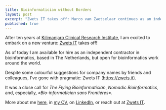 ```yaml
---
title: Bioinformatician without Borders
layout: post
excerpt: "Zwets IT takes off: Marco van Zwetselaar continues as an independent bioinformatics consultant"
published: true
---
```


After ten years at [Kilimanjaro Clinical Research Institute](https://www.kcri.ac.tz),
I am excited to embark on a new venture: [Zwets IT](https://zwets.it) takes off!

As of today I am available for hire as an independent contractor in bioinformatics,
based in The Netherlands, but open for bioinformatics work around the world.

Despite some colourful suggestions for company names by friends and colleagues,
I've gone with pragmatic: Zwets IT (<https://zwets.it>).

It was a close call for _The Flying Bioinformatician_, _Nomadic Bioinformatics_,
and, especially, _«Bio-informaticien sans Frontières»_.

More about me [here](https://io.zwets.it/about), in [my CV](https://io.zwets.it/cv.pdf),
on [LinkedIn](https://www.linkedin.com/in/zwets/), or reach out at [Zwets IT](https://zwets.it).

